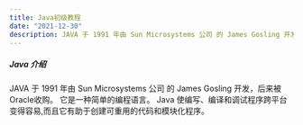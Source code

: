 ```yaml
---
title: Java初级教程
date: "2021-12-30"
description: JAVA 于 1991 年由 Sun Microsystems 公司 的 James Gosling 开发，后来被Oracle收购。 它是一种简单的编程语言。 Java 使编写、编译和调试程序跨平台变得容易,而且它有助于创建可重用的代码和模块化程序。
---
```


##### Java 介绍

JAVA 于 1991 年由 Sun Microsystems 公司 的 James Gosling 开发，后来被Oracle收购。 它是一种简单的编程语言。 Java 使编写、编译和调试程序跨平台变得容易,而且它有助于创建可重用的代码和模块化程序。